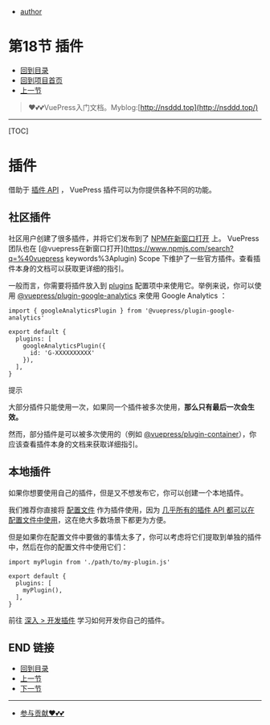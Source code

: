 + [author](https://github.com/3293172751)
# 第18节 插件
+ [回到目录](../README.md)
+ [回到项目首页](../../README.md)
+ [上一节](17.md)
> ❤️💕💕VuePress入门文档。Myblog:[http://nsddd.top](http://nsddd.top/)
---
[TOC]

# 插件

借助于 [插件 API](https://v2.vuepress.vuejs.org/zh/reference/plugin-api.html) ， VuePress 插件可以为你提供各种不同的功能。

## 社区插件

社区用户创建了很多插件，并将它们发布到了 [NPM在新窗口打开](https://www.npmjs.com/search?q=keywords:vuepress-plugin) 上。 VuePress 团队也在 [@vuepress在新窗口打开](https://www.npmjs.com/search?q=%40vuepress keywords%3Aplugin) Scope 下维护了一些官方插件。查看插件本身的文档可以获取更详细的指引。

一般而言，你需要将插件放入到 [plugins](https://v2.vuepress.vuejs.org/zh/reference/config.html#plugins) 配置项中来使用它。举例来说，你可以使用 [@vuepress/plugin-google-analytics](https://v2.vuepress.vuejs.org/zh/reference/plugin/google-analytics.html) 来使用 Google Analytics ：

```
import { googleAnalyticsPlugin } from '@vuepress/plugin-google-analytics'

export default {
  plugins: [
    googleAnalyticsPlugin({
      id: 'G-XXXXXXXXXX'
    }),
  ],
}
```

提示

大部分插件只能使用一次，如果同一个插件被多次使用，**那么只有最后一次会生效。**

然而，部分插件是可以被多次使用的（例如 [@vuepress/plugin-container](https://v2.vuepress.vuejs.org/zh/reference/plugin/container.html)），你应该查看插件本身的文档来获取详细指引。



## 本地插件

如果你想要使用自己的插件，但是又不想发布它，你可以创建一个本地插件。

我们推荐你直接将 [配置文件](https://v2.vuepress.vuejs.org/zh/guide/configuration.html#配置文件) 作为插件使用，因为 [几乎所有的插件 API 都可以在配置文件中使用](https://v2.vuepress.vuejs.org/zh/reference/config.html#插件-api)，这在绝大多数场景下都更为方便。

但是如果你在配置文件中要做的事情太多了，你可以考虑将它们提取到单独的插件中，然后在你的配置文件中使用它们：

```
import myPlugin from './path/to/my-plugin.js'

export default {
  plugins: [
    myPlugin(),
  ],
}
```

前往 [深入 > 开发插件](https://v2.vuepress.vuejs.org/zh/advanced/plugin.html) 学习如何开发你自己的插件。



## END 链接
+ [回到目录](../README.md)
+ [上一节](17.md)
+ [下一节](19.md)
---
+ [参与贡献❤️💕💕](https://github.com/3293172751/Block_Chain/blob/master/Git/git-contributor.md)